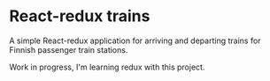 # React-redux trains

A simple React-redux application for arriving and departing trains for Finnish passenger train stations.

Work in progress, I'm learning redux with this project.